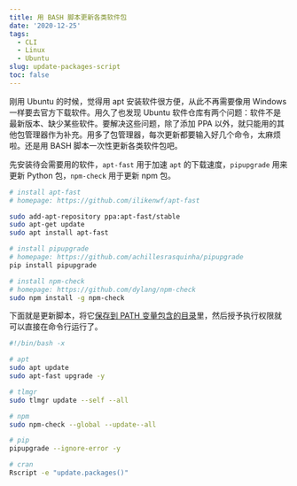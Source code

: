 ```yaml
---
title: 用 BASH 脚本更新各类软件包
date: '2020-12-25'
tags:
  - CLI
  - Linux
  - Ubuntu
slug: update-packages-script
toc: false
---
```


刚用 Ubuntu 的时候，觉得用 apt 安装软件很方便，从此不再需要像用 Windows 一样要去官方下载软件。用久了也发现 Ubuntu 软件仓库有两个问题：软件不是最新版本、缺少某些软件。要解决这些问题，除了添加 PPA 以外，就只能用的其他包管理器作为补充。用多了包管理器，每次更新都要输入好几个命令，太麻烦啦。还是用 BASH 脚本一次性更新各类软件包吧。

<!--more-->

先安装待会需要用的软件，`apt-fast` 用于加速 `apt` 的下载速度，`pipupgrade` 用来更新 Python 包，`npm-check` 用于更新 npm 包。

```bash
# install apt-fast
# homepage: https://github.com/ilikenwf/apt-fast

sudo add-apt-repository ppa:apt-fast/stable
sudo apt-get update
sudo apt install apt-fast

# install pipupgrade
# homepage: https://github.com/achillesrasquinha/pipupgrade
pip install pipupgrade

# install npm-check
# homepage: https://github.com/dylang/npm-check
sudo npm install -g npm-check
```

下面就是更新脚本，将它[保存到 PATH 变量包含的目录](https://cyrusyip.org/post/2020/12/24/put-software-into-path/)里，然后授予执行权限就可以直接在命令行运行了。

```bash
#!/bin/bash -x

# apt
sudo apt update
sudo apt-fast upgrade -y

# tlmgr
sudo tlmgr update --self --all

# npm
sudo npm-check --global --update--all

# pip
pipupgrade --ignore-error -y

# cran
Rscript -e "update.packages()"
```

